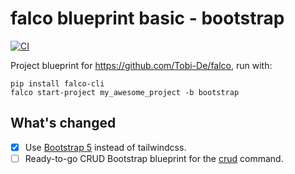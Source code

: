 # falco blueprint basic - bootstrap

[![CI](https://github.com/Tobi-De/falco_blueprint_basic/actions/workflows/ci.yml/badge.svg)](https://github.com/Tobi-De/falco_blueprint_basic/actions/workflows/ci.yml)

Project blueprint for https://github.com/Tobi-De/falco, run with:

```shell
pip install falco-cli
falco start-project my_awesome_project -b bootstrap
```

## What's changed

- [x] Use [Bootstrap 5](https://getbootstrap.com/) instead of tailwindcss.
- [ ] Ready-to-go CRUD Bootstrap blueprint for the [crud](https://falco.oluwatobi.dev/the_cli/crud.html) command.
